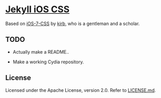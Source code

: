 # [Jekyll iOS CSS](jekyll-ios-css.jpasholk.com)

Based on [iOS-7-CSS](https://github.com/hbang/iOS-7-CSS) by [kirb](https://github.com/kirb), who is a gentleman and a scholar.

## TODO

* Actually make a README..

* Make a working Cydia repository.

## License
Licensed under the Apache License, version 2.0. Refer to [LICENSE.md](LICENSE.md).
